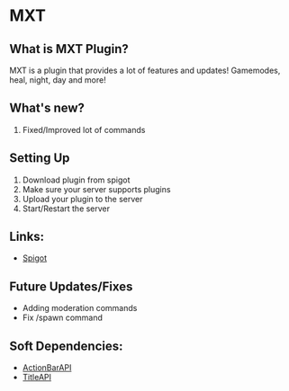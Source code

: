 # MXT

## What is MXT Plugin?
MXT is a plugin that provides a lot of features and updates! Gamemodes, heal, night, day and more!

## What's new?
1. Fixed/Improved lot of commands

## Setting Up
1. Download plugin from spigot
2. Make sure your server supports plugins
3. Upload your plugin to the server
4. Start/Restart the server

## Links:
- [Spigot](https://www.spigotmc.org/resources/mxt.98417/)

## Future Updates/Fixes
- Adding moderation commands
- Fix /spawn command

## Soft Dependencies:
- [ActionBarAPI](https://www.spigotmc.org/resources/actionbarapi-1-8-1-14-2.1315/)
- [TitleAPI](https://www.spigotmc.org/resources/titleapi-1-8-1-17.1325/)